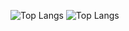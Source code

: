![Top Langs](https://github-readme-stats.vercel.app/api/top-langs/?username=spghljh&layout=default&card_width=720&custom_title=Current)
![Top Langs](https://github-readme-stats-sigma-five.vercel.app/api/top-langs/?username=spghljh&layout=default&card_width=720&custom_title=Current)


